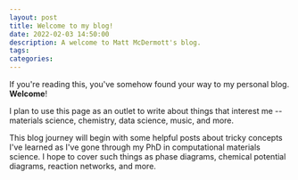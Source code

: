 ```yaml
---
layout: post
title: Welcome to my blog!
date: 2022-02-03 14:50:00
description: A welcome to Matt McDermott's blog.
tags: 
categories: 
---
```


If you're reading this, you've somehow found your way to my personal blog. **Welcome**!

I plan to use this page as an outlet to write about things that interest me -- materials
science, chemistry, data science, music, and more.

This blog journey will begin with some helpful posts about tricky concepts I've
learned as I've gone through my PhD in computational materials science. I hope to cover
such things as phase diagrams, chemical potential diagrams, reaction networks, and more.
